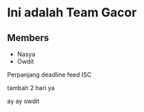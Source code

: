 # Ini adalah Team Gacor
## Members
- Nasya
- Owdit

Perpanjang deadline feed ISC

tambah 2 hari ya

ay ay owdit
